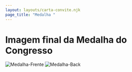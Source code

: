 ```yaml
---
layout: layouts/carta-convite.njk
page_title: "Medalha "
---
```

# Imagem final da Medalha do Congresso

![Medalha-Frente](/medalha/medalha-front.jpg)
![Medalha-Back](/medalha/medalha-back.jpg)